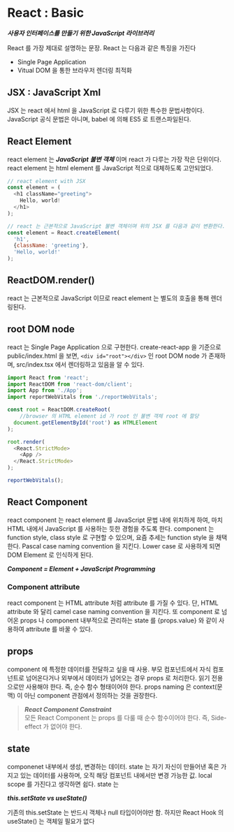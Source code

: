 # React : Basic

***사용자 인터페이스를 만들기 위한 JavaScript 라이브러리***

React 를 가장 제대로 설명하는 문장. React 는 다음과 같은 특징을 가진다

* Single Page Application
* Vitual DOM 을 통한 브라우저 렌더링 최적화


## JSX : JavaScript Xml

JSX 는 react 에서 html 을 JavaScript 로 다루기 위한 특수한 문법사항이다. JavaScript 공식 문법은 아니며, babel 에 의해 ES5 로 트랜스파일된다.

## React Element

react element 는 ***JavaScript 불변 객체*** 이며 react 가 다루는 가장 작은 단위이다. react element 는 html element 를 JavaScript 적으로 대체하도록 고안되었다.

```javaScript
// react element with JSX
const element = (
  <h1 className="greeting">
    Hello, world!
  </h1>
);

// react 는 근본적으로 JavaScript 불변 객체이며 위의 JSX 를 다음과 같이 변환한다. 아래는 단순화한 예이다.
const element = React.createElement(
  'h1',
  {className: 'greeting'},
  'Hello, world!'
);
```

## ReactDOM.render()

react 는 근본적으로 JavaScript 이므로 react element 는 별도의 호출을 통해 렌더링된다.

## root DOM node

react 는 Single Page Application 으로 구현한다. create-react-app 을 기준으로 public/index.html 을 보면, `<div id="root"></div>` 인 root DOM node 가 존재하며, src/index.tsx 에서 렌더링하고 있음을 알 수 있다.

```TypeScript
import React from 'react';
import ReactDOM from 'react-dom/client';
import App from './App';
import reportWebVitals from './reportWebVitals';

const root = ReactDOM.createRoot(
    //browser 의 HTML element id 가 root 인 불변 객체 root 에 할당
  document.getElementById('root') as HTMLElement
);

root.render(
  <React.StrictMode>
    <App />
  </React.StrictMode>
);

reportWebVitals();

```


## React Component

react component 는 react element 를 JavaScript 문법 내에 위치하게 하여, 마치 HTML 내에서 JavaScript 를 사용하는 듯한 경험을 주도록 한다. component 는 function style, class style 로 구현할 수 있으며, 요즘 추세는 function style 을 채택한다. Pascal case naming convention 을 지킨다. Lower case 로 사용하게 되면 DOM Element 로 인식하게 된다.

***Component = Element + JavaScript Programming***

### Component attribute

react component 는 HTML attribute 처럼 attribute 를 가질 수 있다. 단, HTML attribute 와 달리 camel case naming convention 을 지킨다. 또 component 로 넘어온 props 나 component 내부적으로 관리하는 state 를 {props.value} 와 같이 사용하여 attribute 를 바꿀 수 있다.

## props

component 에 특정한 데이터를 전달하고 싶을 때 사용. 부모 컴포넌트에서 자식 컴포넌트로 넘어온다거나 외부에서 데이터가 넘어오는 경우 props 로 처리한다. 읽기 전용으로만 사용해야 한다. 즉, 순수 함수 형태이어야 한다. props naming 은 context(문맥) 이 아닌 component 관점에서 정의하는 것을 권장한다.

> ***React Component Constraint*** <br>
모든 React Component 는 props 를 다룰 때 순수 함수이어야 한다. 즉, Side-effect 가 없어야 한다.

## state

componenet 내부에서 생성, 변경하는 데이터. state 는 자기 자신이 만들어낸 혹은 가지고 있는 데이터를 사용하며, 오직 해당 컴포넌트 내에서만 변경 가능한 값. local scope 를 가진다고 생각하면 쉽다. state 는 

***this.setState vs useState()***

기존의 this.setState 는 반드시 객체나 null 타입이어야만 함. 하지만 React Hook 의 useState() 는 객체일 필요가 없다

